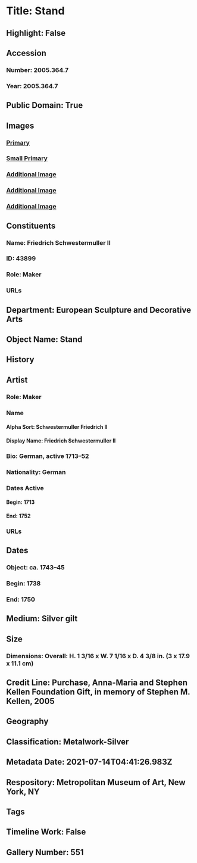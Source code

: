 # Title: Stand
## Highlight: False
## Accession
### Number: 2005.364.7
### Year: 2005.364.7
## Public Domain: True
## Images
### [Primary](https://images.metmuseum.org/CRDImages/es/original/SF2005_364_7.jpg)
### [Small Primary](https://images.metmuseum.org/CRDImages/es/web-large/SF2005_364_7.jpg)
### [Additional Image](https://images.metmuseum.org/CRDImages/es/original/SF2005_364_6-7.jpg)
### [Additional Image](https://images.metmuseum.org/CRDImages/es/original/SF2005_364_7_marks.jpg)
### [Additional Image](https://images.metmuseum.org/CRDImages/es/original/DP137849.jpg)
## Constituents
### Name: Friedrich Schwestermuller II
### ID: 43899
### Role: Maker
### URLs
## Department: European Sculpture and Decorative Arts
## Object Name: Stand
## History
## Artist
### Role: Maker
### Name
#### Alpha Sort: Schwestermuller Friedrich II
#### Display Name: Friedrich Schwestermuller II
### Bio: German, active 1713–52
### Nationality: German
### Dates Active
#### Begin: 1713
#### End: 1752
### URLs
## Dates
### Object: ca. 1743–45
### Begin: 1738
### End: 1750
## Medium: Silver gilt
## Size
### Dimensions: Overall: H. 1 3/16 x W. 7 1/16 x D. 4 3/8 in. (3 x 17.9 x 11.1 cm)
## Credit Line: Purchase, Anna-Maria and Stephen Kellen Foundation Gift, in memory of Stephen M. Kellen, 2005
## Geography
## Classification: Metalwork-Silver
## Metadata Date: 2021-07-14T04:41:26.983Z
## Respository: Metropolitan Museum of Art, New York, NY
## Tags
## Timeline Work: False
## Gallery Number: 551